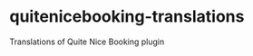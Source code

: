 quitenicebooking-translations
=============================

Translations of Quite Nice Booking plugin
